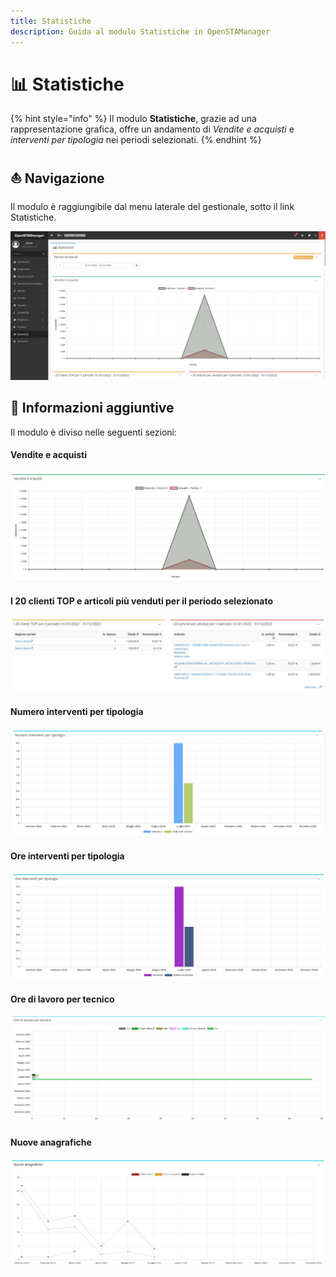 ```yaml
---
title: Statistiche
description: Guida al modulo Statistiche in OpenSTAManager
---
```


# 📊 Statistiche

{% hint style="info" %}
Il modulo **Statistiche**, grazie ad una rappresentazione grafica, offre un andamento di _Vendite e acquisti_ e _interventi per tipologia_ nei periodi selezionati.
{% endhint %}

## ⛵ Navigazione

Il modulo è raggiungibile dal menu laterale del gestionale, sotto il link Statistiche.

![](<../.gitbook/assets/image (80) (1) (1).png>)

## 🔽 Informazioni aggiuntive

Il modulo è diviso nelle seguenti sezioni:

#### Vendite e acquisti

![](<../.gitbook/assets/image (89) (1) (1) (1) (1).png>)

#### I 20 clienti TOP e articoli più venduti per il periodo selezionato

![](<../.gitbook/assets/image (104) (1) (1).png>)

#### Numero interventi per tipologia

![](<../.gitbook/assets/image (27) (1).png>)

#### Ore interventi per tipologia

![](<../.gitbook/assets/image (64) (1) (1).png>)

#### Ore di lavoro per tecnico

![](<../.gitbook/assets/image (64) (1).png>)

#### Nuove anagrafiche

![](<../.gitbook/assets/Clipboard - 7 luglio 2022 12 56 (1).png>)
